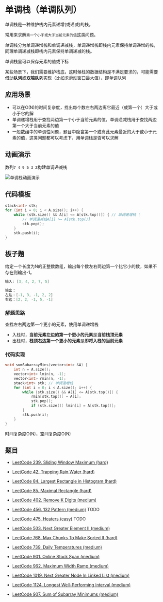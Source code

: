 # 单调栈（单调队列）

单调栈是一种维护栈内元素递增(或递减)的栈。

常用来求解`第一个小于或大于当前元素的值`这类问题。

单调栈分为单调递增栈和单调递减栈，单调递增栈即栈内元素保持单调递增的栈，同理单调递减栈即栈内元素保持单调递减的栈。

单调栈里可以保存元素的值或下标

某些场景下，我们需要维护栈底，这时候栈的数据结构是不满足要求的，可能需要借助**队列**或**双端队列**实现（比如求滑动窗口最大值），即单调队列

## 应用场景

- 可以在O(N)的时间复杂度，找出每个数左右两边离它最近（或第一个）大于或小于它的解
- 单调递增栈用于查找两边第一个小于当前元素的值，单调递减栈用于查找两边第一个大于当前元素的值
- 一般数组中的单调性问题，题目中隐含第一个或离此元素最近的大于或小于元素的值，这类问题都可以考虑下，用单调栈是否可以求解

## 动画演示

数列`7 4 9 5 3 2`构建单调递减栈

![单调栈动画演示](https://muyids.oss-cn-beijing.aliyuncs.com/monotone-stack.gif)

## 代码模板

```cpp
stack<int> stk;
for (int i = 0; i < A.size(); i++) {
    while (stk.size() && A[i] <= A[stk.top()]) { // 单调递增栈（
        // 单调递减栈A[i] >= A[stk.top()]
        stk.pop();
    }
    stk.push(i);
}
```

## 板子题

给定一个长度为N的正整数数组，输出每个数左右两边第一个比它小的数，如果不存在则输出-1。

```cpp
输入: [3, 4, 2, 7, 5]

输出：
左边：[-1, 3, -1, 2, 2]
右边：[2, 2, -1, 5, -1]
```

### 解题思路

查找左右两边第一个更小的元素，使用单调递增栈

- 入栈时，**当前元素左边的第一个更小的元素**是**当前栈顶元素**
- 出栈时，**栈顶右边第一个更小的元素**是**即将入栈的当前元素**

### 代码实现

```cpp
void sumSubarrayMins(vector<int> &A) {
    int n = A.size();
    vector<int> lmin(n, -1);
    vector<int> rmin(n, -1);
    stack<int> stk; // 单调递增栈
    for (int i = 0; i < A.size(); i++) {
        while (stk.size() && A[i] <= A[stk.top()]) {
            rmin[stk.top()] = A[i];
            stk.pop();
            if (stk.size()) lmin[i] = A[stk.top()];
        }
        stk.push(i);
    }
}
```

时间复杂度O(N)，空间复杂度O(N)

## 题目

- [LeetCode 239. Sliding Window Maximum (hard)](https://github.com/muyids/leetcode/blob/master/algorithms/201-300/239.sliding-window-maximum.md)

- [LeetCode 42. Trapping Rain Water (hard)](https://github.com/muyids/leetcode/blob/master/algorithms/1-100/42.trapping-rain-water.md)

- [LeetCode 84. Largest Rectangle in Histogram (hard)](https://github.com/muyids/leetcode/blob/master/algorithms/1-100/84.largest-rectangle-in-histogram.md)

- [LeetCode 85. Maximal Rectangle (hard)](https://github.com/muyids/leetcode/blob/master/algorithms/1-100/85.maximal-rectangle.md)

- [LeetCode 402. Remove K Digits (medium)](https://github.com/muyids/leetcode/blob/master/algorithms/401-500/402.remove-k-digits.md)

- [LeetCode 456. 132 Pattern (medium)](https://github.com/muyids/leetcode/blob/master/algorithms/401-500/456.132-pattern.md) TODO

- [LeetCode 475. Heaters (easy)](https://github.com/muyids/leetcode/blob/master/algorithms/401-500/475.heaters.md) TODO

- [LeetCode 503. Next Greater Element II (medium)](https://github.com/muyids/leetcode/blob/master/algorithms/501-600/503.next-greater-element-ii.md)

- [LeetCode 768. Max Chunks To Make Sorted II (hard)](https://github.com/muyids/leetcode/blob/master/algorithms/701-800/768.max-chunks-to-make-sorted-ii.md)

- [LeetCode 739. Daily Temperatures (medium)](https://github.com/muyids/leetcode/blob/master/algorithms/701-800/739.daily-temperatures.md)

- [LeetCode 901. Online Stock Span (medium)](https://github.com/muyids/leetcode/blob/master/algorithms/901-1000/901.online-stock-span.md)

- [LeetCode 962. Maximum Width Ramp (medium)](https://github.com/muyids/leetcode/blob/master/algorithms/901-1000/962.maximum-width-ramp.md)

- [LeetCode 1019. Next Greater Node In Linked List (medium)](https://github.com/muyids/leetcode/blob/master/algorithms/1001-1100/1019.next-greater-node-in-linked-list.md)

- [LeetCode 1124. Longest Well-Performing Interval (medium)](https://github.com/muyids/leetcode/blob/master/algorithms/1101-1200/1124.longest-well-performing-interval.md)

- [LeetCode 907. Sum of Subarray Minimums (medium)](https://github.com/muyids/leetcode/blob/master/algorithms/901-1000/907.sum-of-subarray-minimums.md)

